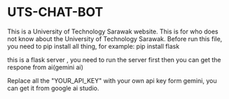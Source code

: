 # UTS-CHAT-BOT
This is a University of Technology Sarawak website. This is for who does not know about the University of Technology Sarawak.
Before run this file, you need to pip install all thing, for example: pip install flask

this is a flask server , you need to run the server first then you can get the respone from ai(gemini ai)

Replace all the "YOUR_API_KEY" with your own api key form gemini, you can get it from google ai studio.

